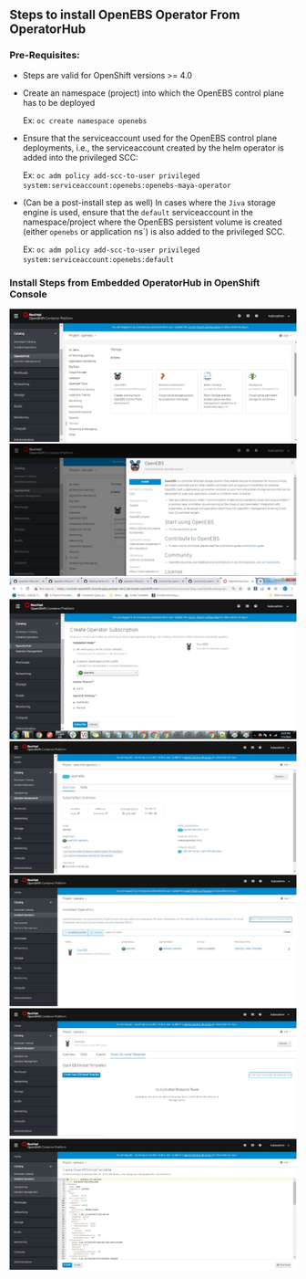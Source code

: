 ## Steps to install OpenEBS Operator From OperatorHub

### Pre-Requisites: 

- Steps are valid for OpenShift versions >= 4.0

- Create an namespace (project) into which the OpenEBS control plane has to be deployed 
  
  Ex: `oc create namespace openebs`

- Ensure that the serviceaccount used for the OpenEBS control plane deployments, i.e.,
  the serviceaccount created by the helm operator is added into the privileged SCC:

  Ex: `oc adm policy add-scc-to-user privileged system:serviceaccount:openebs:openebs-maya-operator`  

- (Can be a post-install step as well) In cases where the `Jiva` storage engine is used, 
  ensure that the `default` serviceaccount in the namespace/project where the OpenEBS 
  persistent volume is created (either `openebs` or application ns`) is also added to the 
  privileged SCC. 

  Ex: `oc adm policy add-scc-to-user privileged system:serviceaccount:openebs:default` 

### Install Steps from Embedded OperatorHub in OpenShift Console 
  
![screen1](/olm/images/operatorhub-screen-1.jpg)
![screen2](/olm/images/operatorhub-screen-2.jpg)
![screen3](/olm/images/operatorhub-screen-3.jpg)
![screen4](/olm/images/operatorhub-screen-4.jpg)
![screen5](/olm/images/operatorhub-screen-5.jpg)
![screen6](/olm/images/operatorhub-screen-6.jpg)
![screen7](/olm/images/operatorhub-screen-7.jpg)



